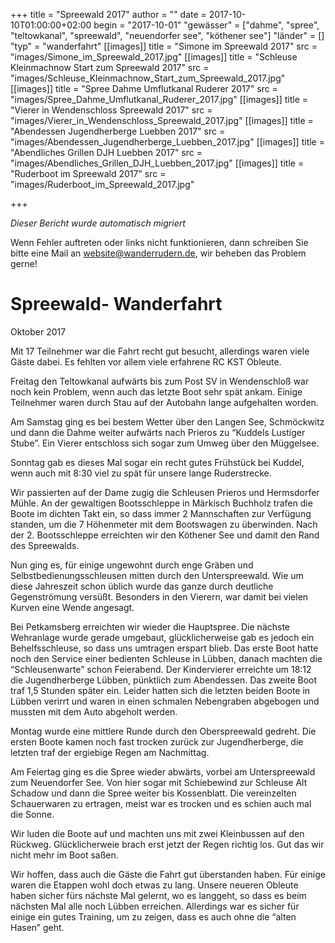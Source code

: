 +++
title = "Spreewald 2017"
author = ""
date = 2017-10-10T01:00:00+02:00
begin = "2017-10-01"
"gewässer" = ["dahme", "spree", "teltowkanal", "spreewald", "neuendorfer see", "köthener see"]
"länder" = []
"typ" = "wanderfahrt"
[[images]]
title = "Simone im Spreewald 2017"
src = "images/Simone_im_Spreewald_2017.jpg"
[[images]]
title = "Schleuse Kleinmachnow Start zum Spreewald 2017"
src = "images/Schleuse_Kleinmachnow_Start_zum_Spreewald_2017.jpg"
[[images]]
title = "Spree Dahme Umflutkanal Ruderer 2017"
src = "images/Spree_Dahme_Umflutkanal_Ruderer_2017.jpg"
[[images]]
title = "Vierer in Wendenschloss Spreewald 2017"
src = "images/Vierer_in_Wendenschloss_Spreewald_2017.jpg"
[[images]]
title = "Abendessen Jugendherberge Luebben 2017"
src = "images/Abendessen_Jugendherberge_Luebben_2017.jpg"
[[images]]
title = "Abendliches Grillen DJH Luebben 2017"
src = "images/Abendliches_Grillen_DJH_Luebben_2017.jpg"
[[images]]
title = "Ruderboot im Spreewald 2017"
src = "images/Ruderboot_im_Spreewald_2017.jpg"

+++


*Dieser Bericht wurde automatisch migriert*

Wenn Fehler auftreten oder links nicht funktionieren, dann schreiben Sie bitte eine Mail an website@wanderrudern.de, wir beheben das Problem gerne!



# Spreewald- Wanderfahrt


Oktober 2017

Mit 17 Teilnehmer war die Fahrt recht gut besucht, allerdings waren viele Gäste dabei. Es fehlten vor allem viele erfahrene RC KST Obleute.

Freitag den Teltowkanal aufwärts bis zum Post SV in Wendenschloß war noch kein Problem, wenn auch das letzte Boot sehr spät ankam. Einige Teilnehmer waren durch Stau auf der Autobahn lange aufgehalten worden.

Am Samstag ging es bei bestem Wetter über den Langen See, Schmöckwitz und dann die Dahme weiter aufwärts nach Prieros zu “Kuddels Lustiger Stube”. Ein Vierer entschloss sich sogar zum Umweg über den Müggelsee.

Sonntag gab es dieses Mal sogar ein recht gutes Frühstück bei Kuddel, wenn auch mit 8:30 viel zu spät für unsere lange Ruderstrecke.

Wir passierten auf der Dame zugig die Schleusen Prieros und Hermsdorfer Mühle. An der gewaltigen Bootsschleppe in Märkisch Buchholz trafen die Boote im dichten Takt ein, so dass immer 2 Mannschaften zur Verfügung standen, um die 7 Höhenmeter mit dem Bootswagen zu überwinden. Nach der 2. Bootsschleppe erreichten wir den Köthener See und damit den Rand des Spreewalds.

Nun ging es, für einige ungewohnt durch enge Gräben und Selbstbedienungsschleusen mitten durch den Unterspreewald. Wie um diese Jahreszeit schon üblich wurde das ganze durch deutliche Gegenströmung versüßt. Besonders in den Vierern, war damit bei vielen Kurven eine Wende angesagt.

Bei Petkamsberg erreichten wir wieder die Hauptspree. Die nächste Wehranlage wurde gerade umgebaut, glücklicherweise gab es jedoch ein Behelfsschleuse, so dass uns umtragen erspart blieb. Das erste Boot hatte noch den Service einer bedienten Schleuse in Lübben, danach machten die “Schleusenwarte” schon Feierabend. Der Kindervierer erreichte um 18:12 die Jugendherberge Lübben, pünktlich zum Abendessen. Das zweite Boot traf 1,5 Stunden später ein. Leider hatten sich die letzten beiden Boote in Lübben verirrt und waren in einen schmalen Nebengraben abgebogen und mussten mit dem Auto abgeholt werden.

Montag wurde eine mittlere Runde durch den Oberspreewald gedreht. Die ersten Boote kamen noch fast trocken zurück zur Jugendherberge, die letzten traf der ergiebige Regen am Nachmittag.

Am Feiertag ging es die Spree wieder abwärts, vorbei am Unterspreewald zum Neuendorfer See. Von hier sogar mit Schiebewind zur Schleuse Alt Schadow und dann die Spree weiter bis Kossenblatt. Die vereinzelten Schauerwaren zu ertragen, meist war es trocken und es schien auch mal die Sonne.

Wir luden die Boote auf und machten uns mit zwei Kleinbussen auf den Rückweg. Glücklicherweie brach erst jetzt der Regen richtig los. Gut das wir nicht mehr im Boot saßen.

Wir hoffen, dass auch die Gäste die Fahrt gut überstanden haben. Für einige waren die Etappen wohl doch etwas zu lang. Unsere neueren Obleute haben sicher fürs nächste Mal gelernt, wo es langgeht, so dass es beim nächsten Mal alle noch Lübben erreichen. Allerdings war es sicher für einige ein gutes Training, um zu zeigen, dass es auch ohne die “alten Hasen” geht.
